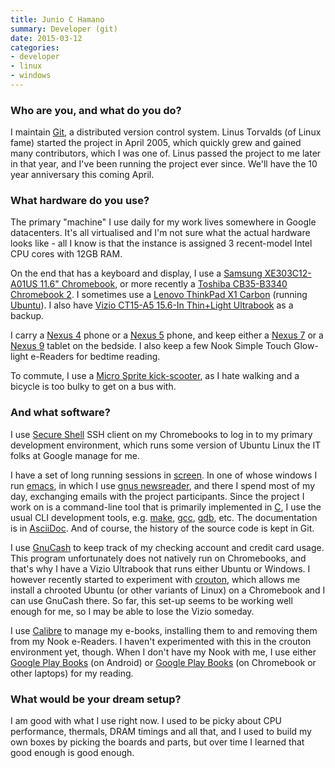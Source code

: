 ```yaml
---
title: Junio C Hamano
summary: Developer (git)
date: 2015-03-12
categories:
- developer
- linux
- windows
---
```


### Who are you, and what do you do?

I maintain [Git][], a distributed version control system. Linus Torvalds (of Linux fame) started the project in April 2005, which quickly grew and gained many contributors, which I was one of. Linus passed the project to me later in that year, and I've been running the project ever since. We'll have the 10 year anniversary this coming April.

### What hardware do you use?

The primary "machine" I use daily for my work lives somewhere in Google datacenters. It's all virtualised and I'm not sure what the actual hardware looks like - all I know is that the instance is assigned 3 recent-model Intel CPU cores with 12GB RAM.

On the end that has a keyboard and display, I use a [Samsung XE303C12-A01US 11.6" Chromebook][xe303c12-a01us], or more recently a [Toshiba CB35-B3340 Chromebook 2][cb35-b3340]. I sometimes use a [Lenovo ThinkPad X1 Carbon][thinkpad-x1-carbon] (running [Ubuntu][]). I also have [Vizio CT15-A5 15.6-In Thin+Light Ultrabook][ct15-a5] as a backup.

I carry a [Nexus 4][nexus-4] phone or a [Nexus 5][nexus-5] phone, and keep either a [Nexus 7][nexus-7] or a [Nexus 9][nexus-9] tablet on the bedside. I also keep a few Nook Simple Touch Glow-light e-Readers for bedtime reading.

To commute, I use a [Micro Sprite kick-scooter][sprite], as I hate walking and a bicycle is too bulky to get on a bus with.

### And what software?

I use [Secure Shell][secure-shell] SSH client on my Chromebooks to log in to my primary development environment, which runs some version of Ubuntu Linux the IT folks at Google manage for me.

I have a set of long running sessions in [screen][]. In one of whose windows I run [emacs][], in which I use [gnus newsreader][gnus], and there I spend most of my day, exchanging emails with the project participants. Since the project I work on is a command-line tool that is primarily implemented in [C][], I use the usual CLI development tools, e.g. [make][], [gcc][], [gdb][], etc. The documentation is in [AsciiDoc][]. And of course, the history of the source code is kept in Git.

I use [GnuCash][] to keep track of my checking account and credit card usage. This program unfortunately does not natively run on Chromebooks, and that's why I have a Vizio Ultrabook that runs either Ubuntu or Windows. I however recently started to experiment with [crouton][], which allows me install a chrooted Ubuntu (or other variants of Linux) on a Chromebook and I can use GnuCash there. So far, this set-up seems to be working well enough for me, so I may be able to lose the Vizio someday.

I use [Calibre][] to manage my e-books, installing them to and removing them from my Nook e-Readers. I haven't experimented with this in the crouton environment yet, though. When I don't have my Nook with me, I use either [Google Play Books][google-play-books-android] (on Android) or [Google Play Books][google-play-books] (on Chromebook or other laptops) for my reading.

### What would be your dream setup?

I am good with what I use right now. I used to be picky about CPU performance, thermals, DRAM timings and all that, and I used to build my own boxes by picking the boards and parts, but over time I learned that good enough is good enough.

[asciidoc]: http://www.methods.co.nz/asciidoc/ "A text file format and software that's easily translated to other formats."
[c]: https://en.wikipedia.org/wiki/C_(programming_language) "A compiled programming language."
[calibre]: https://calibre-ebook.com/ "An ebook library management tool."
[cb35-b3340]: http://web.archive.org/web/20210514110839/https://www.toshiba.com/us/computers/laptops/chromebook/cb30/CB35-B3340 "A 13.3 inch Chromebook 2 laptop."
[crouton]: https://github.com/dnschneid/crouton "A set of scripts to generate a chroot in Chrome OS."
[ct15-a5]: http://web.archive.org/web/20190506100832/https://www.amazon.com/VIZIO-CT15-A5-15-6-Inch-Light-Ultrabook/dp/B009PJHE7O "A 15.6 inch PC laptop."
[emacs]: http://www.gnu.org/software/emacs/ "A free open-source text editor."
[gcc]: http://gcc.gnu.org/ "Code compiler frontends."
[gdb]: http://www.gnu.org/software/gdb/ "A code debugger."
[git]: https://git-scm.com/ "A version control system."
[gnucash]: https://www.gnucash.org/ "Open-source personal finance software."
[gnus]: http://www.gnus.org/ "A mail and news reader for Emacs."
[google-play-books-android]: https://play.google.com/store/apps/details?id=com.google.android.apps.books "An Android app for reading books from Google Play."
[google-play-books]: https://chrome.google.com/webstore/detail/google-play-books/mmimngoggfoobjdlefbcabngfnmieonb "A Chrome extension for reading books from Google Play."
[make]: http://www.gnu.org/software/make/manual/make.html "Software to prepare code for compilation."
[nexus-4]: https://en.wikipedia.org/wiki/Nexus_4 "An Android smartphone."
[nexus-5]: http://web.archive.org/web/20150928131701/http://www.google.com:80/nexus/5/ "An Android smartphone."
[nexus-7]: http://web.archive.org/web/20210205175044/http://www.google.com/nexus/ "An Android tablet."
[nexus-9]: http://web.archive.org/web/20160728030510/http://www.google.com:80/nexus/9/ "An 8.9 inch Android tablet."
[screen]: http://www.gnu.org/software/screen/ "Think of it as tabs for your *nix terminal."
[secure-shell]: https://chrome.google.com/webstore/detail/deprecated-secure-shell-a/pnhechapfaindjhompbnflcldabbghjo "A terminal Chrome extension."
[sprite]: http://web.archive.org/web/20150508200354/http://www.microkickboard.com/young-adult-teen-scooters/sprite "A foot-powered scooter."
[thinkpad-x1-carbon]: http://web.archive.org/web/20201225130617/https://www.lenovo.com/us/en/laptops/thinkpad/thinkpad-x/ThinkPad-X1-Carbon-5th-Generation/p/22TP2TXX15G "A lightweight PC laptop with a 14 inch screen."
[ubuntu]: https://ubuntu.com/ "A Unix distribution."
[xe303c12-a01us]: http://web.archive.org/web/20161213202847/http://www.samsung.com/us/computing/chromebooks/under-12/samsung-chromebook-xe303c12-a01us/ "A Chromebook laptop."
